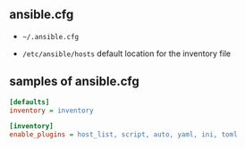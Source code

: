 ## ansible.cfg

+ `~/.ansible.cfg`

+ `/etc/ansible/hosts` default location for the inventory file



## samples of ansible.cfg

```ini
[defaults]
inventory = inventory

[inventory]
enable_plugins = host_list, script, auto, yaml, ini, toml
```